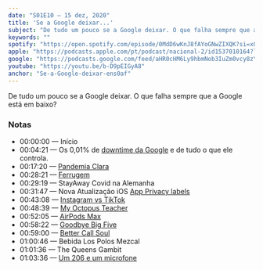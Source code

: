 ```yaml
---
date: "S01E10 — 15 dez, 2020"
title: 'Se a Google deixar...'
subject: "De tudo um pouco se a Google deixar. O que falha sempre que a Google está em baixo?"
keywords: ""
spotify: "https://open.spotify.com/episode/0MdD6wKnJ8fAYoGNwZIXQK?si=xQoZi2TMT_2kRueC9IAIgw"
apple: "https://podcasts.apple.com/pt/podcast/nacional-2/id1537010164?l=en&i=1000502514806"
google: "https://podcasts.google.com/feed/aHR0cHM6Ly9hbmNob3IuZm0vcy8zYzVjOWFjYy9wb2RjYXN0L3Jzcw/episode/YzY4MGM4ZjMtNDExMS00YjM3LTgxZjYtOGQzZTBjNGQxZDVm?sa=X&ved=0CAUQkfYCahcKEwjw6a-z4NTtAhUAAAAAHQAAAAAQAQ"
youtube: "https://youtu.be/b-D9pEIGyA8"
anchor: "Se-a-Google-deixar-ens0af"
---
```


De tudo um pouco se a Google deixar. O que falha sempre que a Google está em baixo?

### Notas

* 00:00:00 — Início
* 00:04:21 — Os 0,01% de [downtime da Google](https://abertoatedemadrugada.com/2020/12/servicos-da-google-estiveram.html) e de tudo o que ele controla.
* 00:17:20 — [Pandemia Clara](https://pandemiaclara.pt)
* 00:28:21 — [Ferrugem](http://www.ferrugem.pt)
* 00:29:19 — StayAway Covid na Alemanha
* 00:31:47 — Nova Atualização iOS [App Privacy labels](https://developer.apple.com/app-store/app-privacy-details/)
* 00:43:08 — [Instagram vs TikTok](https://podcasts.apple.com/us/podcast/tiktok-vs-instagram-hitmaker/id1335814741?i=1000501819287)
* 00:48:39 — [My Octopus Teacher](https://youtu.be/3s0LTDhqe5A)
* 00:52:05 — [AirPods Max](https://www.apple.com/airpods-max)
* 00:58:22 — [Goodbye Big Five](https://gizmodo.com/c/goodbye-big-five)
* 00:59:00 — [Better Call Soul](https://www.netflix.com/title/80021955)
* 01:00:46 — Bebida Los Polos Mezcal
* 01:01:36 — The Queens Gambit
* 01:03:36 — [Um 206 e um microfone](https://anchor.fm/206microfone)